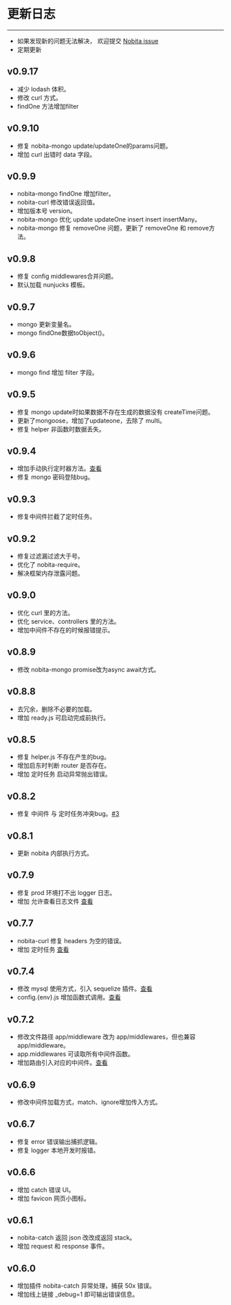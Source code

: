 
# 更新日志
---

- 如果发现新的问题无法解决， 欢迎提交 [Nobita issue](https://github.com/nobitajs/nobita/issues)
- 定期更新

## v0.9.17
  - 减少 lodash 体积。
  - 修改 curl 方式。
  - findOne 方法增加filter

## v0.9.10
  - 修复 nobita-mongo update/updateOne的params问题。
  - 增加 curl 出错时 data 字段。


## v0.9.9
  - nobita-mongo findOne 增加filter。
  - nobita-curl 修改错误返回值。
  - 增加版本号 version。
  - nobita-mongo 优化 update updateOne insert insert insertMany。
  - nobita-mongo 修复 removeOne 问题，更新了 removeOne 和 remove方法。

## v0.9.8
  - 修复 config middlewares合并问题。
  - 默认加载 nunjucks 模板。

## v0.9.7
  - mongo 更新变量名。
  - mongo findOne数据toObject()。

## v0.9.6
  - mongo find 增加 filter 字段。

## v0.9.5
  - 修复 mongo update时如果数据不存在生成的数据没有 createTime问题。
  - 更新了mongoose，增加了updateone，去除了 multi。
  - 修复 helper 非函数时数据丢失。

## v0.9.4
  - 增加手动执行定时器方法。[查看](/schedule?id=手动触发定时器方法)
  - 修复 mongo 密码登陆bug。

## v0.9.3
  - 修复中间件拦截了定时任务。

## v0.9.2
  - 修复过滤漏过滤大于号。
  - 优化了 nobita-require。
  - 解决框架内存泄露问题。 

## v0.9.0
  - 优化 curl 里的方法。
  - 优化 service、controllers 里的方法。
  - 增加中间件不存在的时候报错提示。

## v0.8.9
  - 修改 nobita-mongo promise改为async await方式。

## v0.8.8
  - 去冗余，删除不必要的加载。
  - 增加 ready.js 可启动完成前执行。

## v0.8.5
  - 修复 helper.js 不存在产生的bug。
  - 增加启东时判断 router 是否存在。
  - 增加 定时任务 启动异常抛出错误。

## v0.8.2
  - 修复 中间件 与 定时任务冲突bug。[#3](https://github.com/nobitajs/nobita/issues/3)

## v0.8.1
  - 更新 nobita 内部执行方式。

## v0.7.9
  - 修复 prod 环境打不出 logger 日志。
  - 增加 允许查看日志文件 [查看](/logger?id=允许查看日志文件)

## v0.7.7
  - nobita-curl 修复 headers 为空的错误。
  - 增加 定时任务 [查看](/schedule)

## v0.7.4
  - 修改 mysql 使用方式，引入 sequelize 插件。[查看](/mysql)
  - config.{env}.js 增加函数式调用。[查看](/config?id=函数式引入)

## v0.7.2
  - 修改文件路径 app/middleware 改为 app/middlewares，但也兼容 app/middleware。
  - app.middlewares 可读取所有中间件函数。
  - 增加路由引入对应的中间件。[查看](/middleware?id=路由引入)

## v0.6.9
  - 修改中间件加载方式，match、ignore增加传入方式。

## v0.6.7
  - 修复 error 错误输出捕抓逻辑。
  - 修复 logger 本地开发时报错。

## v0.6.6
  - 增加 catch 错误 UI。
  - 增加 favicon 网页小图标。

## v0.6.1
  - nobita-catch 返回 json 改改成返回 stack。
  - 增加 request 和 response 事件。

## v0.6.0
  - 增加插件 nobita-catch 异常处理，捕获 50x 错误。
  - 增加线上链接 _debug=1 即可输出错误信息。

